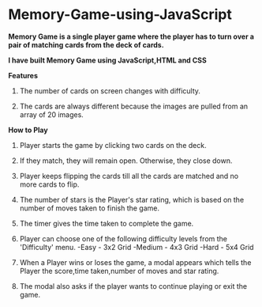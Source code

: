 # Memory-Game-using-JavaScript

**Memory Game is a single player game where the player has to turn over a pair of matching cards from the deck of cards.**

**I have built Memory Game using JavaScript,HTML and CSS**

**Features**
1)	The number of cards on screen changes with difficulty.

2)	The cards are always different because the images are pulled from an array of 20 images.

**How to Play**
1. Player starts the game by clicking two cards on the deck.

2. If they match, they will remain open. Otherwise, they close down.

3. Player keeps flipping the cards till all the cards are matched and no more cards to flip.
4. The number of stars is the Player's star rating, which is based on the number of moves taken to finish the game.

5. The timer gives the time taken to complete the game.

6. Player can choose one of the following difficulty levels from the 'Difficulty' menu.
  -Easy - 3x2 Grid 
   -Medium - 4x3 Grid
    -Hard - 5x4 Grid

7. When a Player wins or loses the game, a modal appears which tells the Player the score,time taken,number of moves and star rating.

8. The modal also asks if the player wants to continue playing or exit the game.
